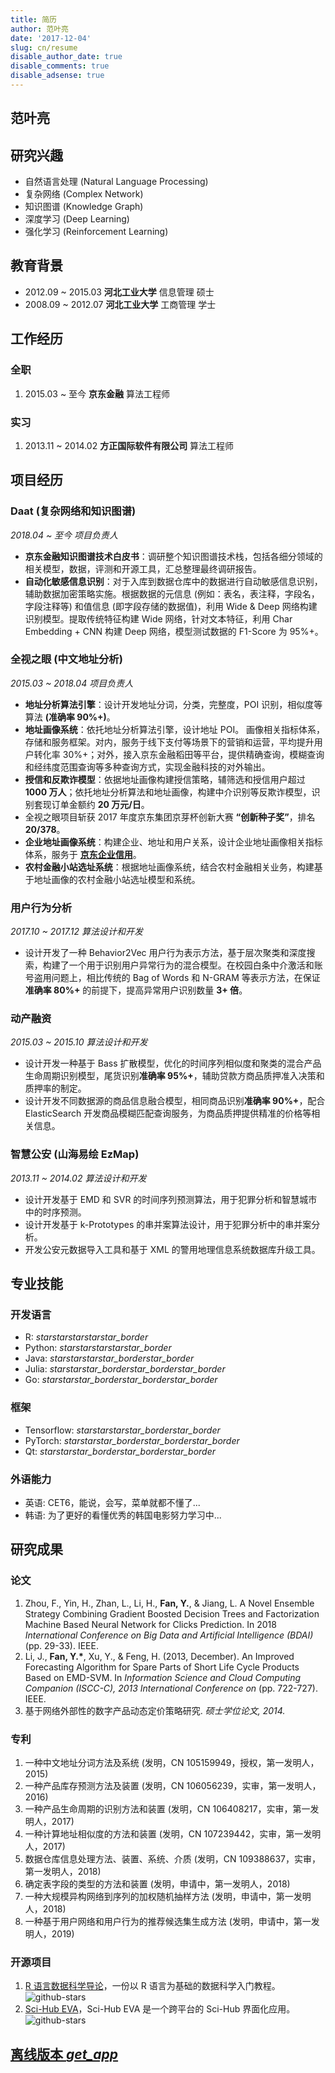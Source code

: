 ```yaml
---
title: 简历
author: 范叶亮
date: '2017-12-04'
slug: cn/resume
disable_author_date: true
disable_comments: true
disable_adsense: true
---
```


## 范叶亮

## 研究兴趣

- 自然语言处理 (Natural Language Processing)
- 复杂网络 (Complex Network)
- 知识图谱 (Knowledge Graph)
- 深度学习 (Deep Learning)
- 强化学习 (Reinforcement Learning)

## 教育背景

- 2012.09 ~ 2015.03 **河北工业大学** 信息管理 硕士
- 2008.09 ~ 2012.07 **河北工业大学** 工商管理 学士

## 工作经历

### 全职

1. 2015.03 ~ 至今 **京东金融** 算法工程师

### 实习

1. 2013.11 ~ 2014.02 **方正国际软件有限公司** 算法工程师

## 项目经历

### Daat (复杂网络和知识图谱)

_2018.04 ~ 至今 项目负责人_

- **京东金融知识图谱技术白皮书**：调研整个知识图谱技术栈，包括各细分领域的相关模型，数据，评测和开源工具，汇总整理最终调研报告。
- **自动化敏感信息识别**：对于入库到数据仓库中的数据进行自动敏感信息识别，辅助数据加密策略实施。根据数据的元信息 (例如：表名，表注释，字段名，字段注释等) 和值信息 (即字段存储的数据值)，利用 Wide & Deep 网络构建识别模型。提取传统特征构建 Wide 网络，针对文本特征，利用 Char Embedding + CNN 构建 Deep 网络，模型测试数据的 F1-Score 为 95%+。

### 全视之眼 (中文地址分析)

_2015.03 ~ 2018.04 项目负责人_

- **地址分析算法引擎**：设计开发地址分词，分类，完整度，POI 识别，相似度等算法 **(准确率 90%+)**。
- **地址画像系统**：依托地址分析算法引擎，设计地址 POI。 画像相关指标体系，存储和服务框架。对内，服务于线下支付等场景下的营销和运营，平均提升用户转化率 30%+；对外，接入京东金融稻田等平台，提供精确查询，模糊查询和经纬度范围查询等多种查询方式，实现金融科技的对外输出。
- **授信和反欺诈模型**：依据地址画像构建授信策略，辅筛选和授信用户超过 **1000 万人**；依托地址分析算法和地址画像，构建中介识别等反欺诈模型，识别套现订单金额约 **20 万元/日**。
- 全视之眼项目斩获 2017 年度京东集团京芽杯创新大赛 **“创新种子奖”**，排名 **20/378**。
- **企业地址画像系统**：构建企业、地址和用户关系，设计企业地址画像相关指标体系，服务于 [**京东企业信用**](https://icredit.jd.com/)。
- **农村金融小站选址系统**：根据地址画像系统，结合农村金融相关业务，构建基于地址画像的农村金融小站选址模型和系统。

### 用户行为分析

_2017.10 ~ 2017.12 算法设计和开发_

- 设计开发了一种 Behavior2Vec 用户行为表示方法，基于层次聚类和深度搜索，构建了一个用于识别用户异常行为的混合模型。在校园白条中介激活和账号盗用问题上，相比传统的 Bag of Words 和 N-GRAM 等表示方法，在保证**准确率 80%+** 的前提下，提高异常用户识别数量 **3+ 倍**。

### 动产融资

_2015.03 ~ 2015.10 算法设计和开发_

- 设计开发一种基于 Bass 扩散模型，优化的时间序列相似度和聚类的混合产品生命周期识别模型，尾货识别**准确率 95%+**，辅助贷款方商品质押准入决策和质押率的制定。
- 设计开发不同数据源的商品信息融合模型，相同商品识别**准确率 90%+**，配合 ElasticSearch 开发商品模糊匹配查询服务，为商品质押提供精准的价格等相关信息。

### 智慧公安 (山海易绘 EzMap)

_2013.11 ~ 2014.02 算法设计和开发_

- 设计开发基于 EMD 和 SVR 的时间序列预测算法，用于犯罪分析和智慧城市中的时序预测。
- 设计开发基于 k-Prototypes 的串并案算法设计，用于犯罪分析中的串并案分析。
- 开发公安元数据导入工具和基于 XML 的警用地理信息系统数据库升级工具。

## 专业技能

### 开发语言

- R: <i class="material-icons">star</i><i class="material-icons">star</i><i class="material-icons">star</i><i class="material-icons">star</i><i class="material-icons">star\_border</i>
- Python: <i class="material-icons">star</i><i class="material-icons">star</i><i class="material-icons">star</i><i class="material-icons">star</i><i class="material-icons">star\_border</i>
- Java: <i class="material-icons">star</i><i class="material-icons">star</i><i class="material-icons">star</i><i class="material-icons">star\_border</i><i class="material-icons">star\_border</i>
- Julia: <i class="material-icons">star</i><i class="material-icons">star</i><i class="material-icons">star\_border</i><i class="material-icons">star\_border</i><i class="material-icons">star\_border</i>
- Go: <i class="material-icons">star</i><i class="material-icons">star</i><i class="material-icons">star\_border</i><i class="material-icons">star\_border</i><i class="material-icons">star\_border</i>

### 框架

- Tensorflow: <i class="material-icons">star</i><i class="material-icons">star</i><i class="material-icons">star</i><i class="material-icons">star\_border</i><i class="material-icons">star\_border</i>
- PyTorch: <i class="material-icons">star</i><i class="material-icons">star</i><i class="material-icons">star\_border</i><i class="material-icons">star\_border</i><i class="material-icons">star\_border</i>
- Qt: <i class="material-icons">star</i><i class="material-icons">star</i><i class="material-icons">star\_border</i><i class="material-icons">star\_border</i><i class="material-icons">star\_border</i>

### 外语能力

- 英语: CET6，能说，会写，菜单就都不懂了...
- 韩语: 为了更好的看懂优秀的韩国电影努力学习中...

## 研究成果

### 论文

1. Zhou, F., Yin, H., Zhan, L., Li, H., **Fan, Y.**, & Jiang, L. A Novel Ensemble Strategy Combining Gradient Boosted Decision Trees and Factorization Machine Based Neural Network for Clicks Prediction. In 2018 _International Conference on Big Data and Artificial Intelligence (BDAI)_ (pp. 29-33). IEEE.
2. Li, J., **Fan, Y.\***, Xu, Y., & Feng, H. (2013, December). An Improved Forecasting Algorithm for Spare Parts of Short Life Cycle Products Based on EMD-SVM. In _Information Science and Cloud Computing Companion (ISCC-C), 2013 International Conference on_ (pp. 722-727). IEEE.
3. 基于网络外部性的数字产品动态定价策略研究. _硕士学位论文, 2014._

### 专利

1. 一种中文地址分词方法及系统 (发明，CN 105159949，授权，第一发明人，2015)
2. 一种产品库存预测方法及装置 (发明，CN 106056239，实审，第一发明人，2016)
3. 一种产品生命周期的识别方法和装置 (发明，CN 106408217，实审，第一发明人，2017)
4. 一种计算地址相似度的方法和装置 (发明，CN 107239442，实审，第一发明人，2017)
5. 数据仓库信息处理方法、装置、系统、介质 (发明，CN 109388637，实审，第一发明人，2018)
6. 确定表字段的类型的方法和装置 (发明，申请中，第一发明人，2018)
7. 一种大规模异构网络到序列的加权随机抽样方法 (发明，申请中，第一发明人，2018)
8. 一种基于用户网络和用户行为的推荐候选集生成方法 (发明，申请中，第一发明人，2019)

### 开源项目

1. [R 语言数据科学导论](https://github.com/leovan/data-science-introduction-with-r)，一份以 R 语言为基础的数据科学入门教程。![github-stars](https://img.shields.io/github/stars/leovan/data-science-introduction-with-r.svg?style=social&label=Stars)
2. [Sci-Hub EVA](https://github.com/leovan/SciHubEVA)，Sci-Hub EVA 是一个跨平台的 Sci-Hub 界面化应用。![github-stars](https://img.shields.io/github/stars/leovan/SciHubEVA.svg?style=social&label=Stars)

<h2><a href="//cdn.leovan.me/documents/cv/FanYeliang-CV-zh.pdf" target="_blank" style="border: none;">离线版本 <i class="material-icons">get_app</i></a></h2>
